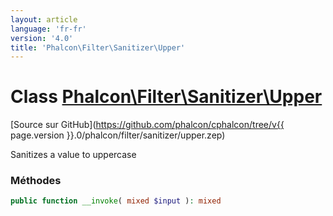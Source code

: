 ```yaml
---
layout: article
language: 'fr-fr'
version: '4.0'
title: 'Phalcon\Filter\Sanitizer\Upper'
---
```

# Class [Phalcon\Filter\Sanitizer\Upper](Phalcon_Filter_Sanitizer_Upper)

[Source sur GitHub](https://github.com/phalcon/cphalcon/tree/v{{ page.version }}.0/phalcon/filter/sanitizer/upper.zep)

Sanitizes a value to uppercase

### Méthodes

```php
public function __invoke( mixed $input ): mixed
```